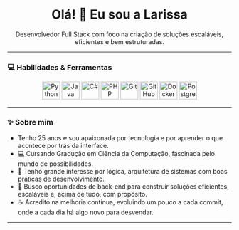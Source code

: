 <h1 align="center">Olá! 👋 Eu sou a Larissa</h1>

<p align="center">
  Desenvolvedor Full Stack com foco na criação de soluções escaláveis, eficientes e bem estruturadas.
</p>

---

### 💻 Habilidades & Ferramentas

<p align="center">
  <a href="#"><img src="https://cdn.jsdelivr.net/gh/devicons/devicon/icons/python/python-original.svg" width="40px" title="Python"/></a>
  <a href="#"><img src="https://cdn.jsdelivr.net/gh/devicons/devicon/icons/java/java-original.svg" width="40px" title="Java"/></a>
  <a href="#"><img src="https://cdn.jsdelivr.net/gh/devicons/devicon/icons/csharp/csharp-original.svg" width="40px" title="C#"/></a>
  <a href="#"><img src="https://cdn.jsdelivr.net/gh/devicons/devicon/icons/php/php-plain.svg" width="40px" title="PHP"/></a>
  <a href="#"><img src="https://cdn.jsdelivr.net/gh/devicons/devicon/icons/git/git-original.svg" width="40px" title="Git"/></a>
  <a href="#"><img src="https://cdn.jsdelivr.net/gh/devicons/devicon/icons/github/github-original.svg" width="40px" title="GitHub"/></a>
  <a href="#"><img src="https://cdn.jsdelivr.net/gh/devicons/devicon/icons/docker/docker-original.svg" width="40px" title="Docker"/></a>
  <a href="#"><img src="https://cdn.jsdelivr.net/gh/devicons/devicon/icons/postgresql/postgresql-original.svg" width="40px" title="PostgreSQL"/></a>
</p>

---

### ✨ Sobre mim

* Tenho 25 anos e sou apaixonada por tecnologia e por aprender o que acontece por trás da interface.
* 💻 Cursando Gradução em Ciência da Computação, fascinada pelo mundo de possibilidades.
* 🧠 Tenho grande interesse por lógica, arquitetura de sistemas com boas práticas de desenvolvimento.
* 🚀 Busco oportunidades de back-end para construir soluções eficientes, escaláveis e, acima de tudo, com propósito.
* ☕ Acredito na melhoria contínua, evoluindo um pouco a cada commit, onde a cada dia há algo novo para desvendar.

---
